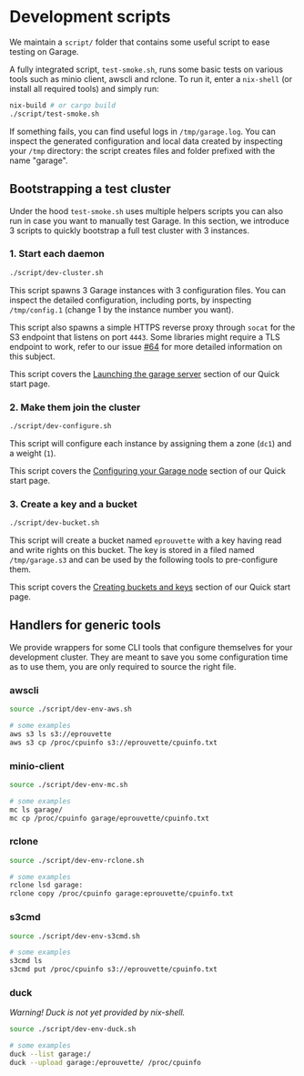 # Development scripts

We maintain a `script/` folder that contains some useful script to ease testing on Garage.

A fully integrated script, `test-smoke.sh`, runs some basic tests on various tools such as minio client, awscli and rclone.
To run it, enter a `nix-shell` (or install all required tools) and simply run:

```bash
nix-build # or cargo build
./script/test-smoke.sh
```

If something fails, you can find useful logs in `/tmp/garage.log`.
You can inspect the generated configuration and local data created by inspecting your `/tmp` directory:
the script creates files and folder prefixed with the name "garage".

## Bootstrapping a test cluster

Under the hood `test-smoke.sh` uses multiple helpers scripts you can also run in case you want to manually test Garage.
In this section, we introduce 3 scripts to quickly bootstrap a full test cluster with 3 instances.

### 1. Start each daemon

```bash
./script/dev-cluster.sh
```

This script spawns 3 Garage instances with 3 configuration files.
You can inspect the detailed configuration, including ports, by inspecting `/tmp/config.1` (change 1 by the instance number you want).

This script also spawns a simple HTTPS reverse proxy through `socat` for the S3 endpoint that listens on port `4443`.
Some libraries might require a TLS endpoint to work, refer to our issue [#64](https://git.deuxfleurs.fr/Deuxfleurs/garage/issues/64) for more detailed information on this subject.

This script covers the [Launching the garage server](/quick_start/index.html#launching-the-garage-server) section of our Quick start page.

### 2. Make them join the cluster

```bash
./script/dev-configure.sh
```

This script will configure each instance by assigning them a zone (`dc1`) and a weight (`1`).

This script covers the [Configuring your Garage node](/quick_start/index.html#configuring-your-garage-node) section of our Quick start page.

### 3. Create a key and a bucket

```bash
./script/dev-bucket.sh
```

This script will create a bucket named `eprouvette` with a key having read and write rights on this bucket.
The key is stored in a filed named `/tmp/garage.s3` and can be used by the following tools to pre-configure them.

This script covers the [Creating buckets and keys](/quick_start/index.html#creating-buckets-and-keys) section of our Quick start page.

## Handlers for generic tools

We provide wrappers for some CLI tools that configure themselves for your development cluster.
They are meant to save you some configuration time as to use them, you are only required to source the right file.

### awscli

```bash
source ./script/dev-env-aws.sh

# some examples
aws s3 ls s3://eprouvette
aws s3 cp /proc/cpuinfo s3://eprouvette/cpuinfo.txt
```

### minio-client


```bash
source ./script/dev-env-mc.sh

# some examples
mc ls garage/
mc cp /proc/cpuinfo garage/eprouvette/cpuinfo.txt
```

### rclone

```bash
source ./script/dev-env-rclone.sh

# some examples
rclone lsd garage:
rclone copy /proc/cpuinfo garage:eprouvette/cpuinfo.txt
```

### s3cmd

```bash
source ./script/dev-env-s3cmd.sh

# some examples
s3cmd ls
s3cmd put /proc/cpuinfo s3://eprouvette/cpuinfo.txt
```

### duck

*Warning! Duck is not yet provided by nix-shell.*

```bash
source ./script/dev-env-duck.sh

# some examples
duck --list garage:/
duck --upload garage:/eprouvette/ /proc/cpuinfo
```
